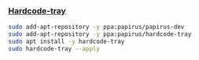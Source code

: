 ### [Hardcode-tray](https://github.com/bilelmoussaoui/Hardcode-Tray)
```bash
sudo add-apt-repository -y ppa:papirus/papirus-dev
sudo add-apt-repository -y ppa:papirus/hardcode-tray
sudo apt install -y hardcode-tray
sudo hardcode-tray --apply
```
